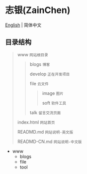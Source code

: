 # 志银(ZainChen)

[English](./READMD.md) | 简体中文

## 目录结构

> www  `网站根目录`
>
> > blogs  `博客`
> >
> > develop  `正在开发项目`
> >
> > file  `云文件`
> >
> > > image  `图片`
> > >
> > > soft  `软件工具`
> >
> > talk  `留言交流页面`
>
> index.html  `网站首页`
>
> READMD.md  `网站说明-英文版`
>
> READMD-CN.md  `网站说明-中文版`



























































- www
   - blogs
   - file
   - tool